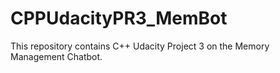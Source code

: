 # CPPUdacityPR3_MemBot

This repository contains C++ Udacity Project 3 on the Memory Management Chatbot.
